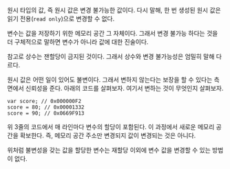 
원시 타입의 값, 즉 원시 값은 변경 불가능한 값이다. 다시 말해, 한 번 생성된 원시 값은 읽기 전용(`read only`)으로 변경할 수 없다.

변수는 값을 저장하기 위한 메모리 공간 그 자체이다. 그래서 변경 불가능 하다는 것을 더 구체적으로 말하면 변수가 아니라 값에 대한 진술이다.

참고로 상수는 잰할당이 금지된 것이다. 그래서 상수와 변경 불가능성은 엄밀히 말해 다르다.

원시 값은 어떤 일이 있어도 불변이다. 그래서 변하지 않는다는 보장을 할 수 있다는 측면에서 신뢰성을 준다. 아래의 코드를 살펴보자. 여기서 변하는 것이 무엇인지 살펴보자.

```
var score; // 0x000000F2
score = 80; // 0x00001332
score = 90; // 0x0669F913
```

위 3줄의 코드에서 매 라인마다 변수의 할당이 포함된다. 이 과정에서 새로운 메모리 공간을 확보한다. 즉, 메모리 공간 주소만 변경되지 값이 변경되는 것은 아니다.

위처럼 불변성을 갖는 값을 할당한 변수는 재할당 이외에 변수 값을 변경할 수 있는 방법이 없다.